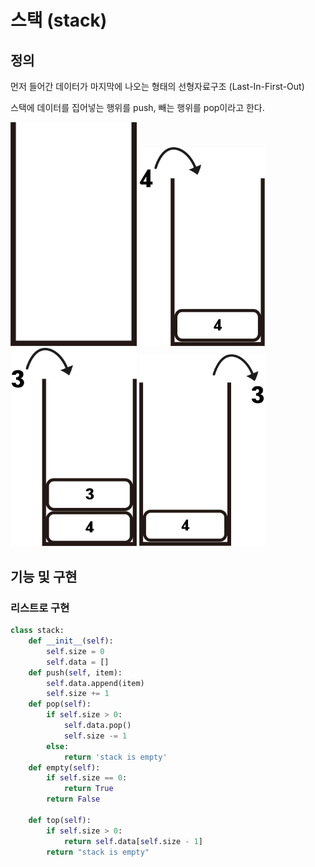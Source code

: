 # 스택 (stack)

## 정의

먼저 들어간 데이터가 마지막에 나오는 형태의 선형자료구조 (Last-In-First-Out)

스택에 데이터를 집어넣는 행위를 push, 빼는 행위를 pop이라고 한다.

<img src = "../image/stack/stack1.png" width="40%" height="40%"/>
<img src = "../image/stack/stack2.png" width="40%" height="40%"/>
<img src = "../image/stack/stack3.png" width="40%" height="40%"/>
<img src = "../image/stack/stack4.png" width="40%" height="40%"/>

## 기능 및 구현

### 리스트로 구현

```python
class stack:
    def __init__(self):
        self.size = 0
        self.data = []
    def push(self, item):
        self.data.append(item)
        self.size += 1
    def pop(self):
        if self.size > 0:
            self.data.pop()
            self.size -= 1
        else:
            return 'stack is empty'
    def empty(self):
        if self.size == 0:
            return True
        return False
    
    def top(self):
        if self.size > 0:
            return self.data[self.size - 1]
        return "stack is empty"
```

